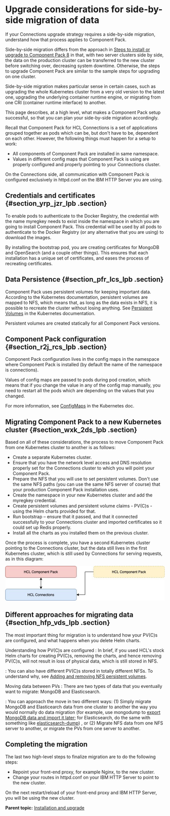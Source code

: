 # Upgrade considerations for side-by-side migration of data 

If your Connections upgrade strategy requires a side-by-side migration, understand how that process applies to Component Pack.

Side-by-side migration differs from the approach in [Steps to install or upgrade to Component Pack 8](cp_install_services_tasks.md) in that, with two server clusters side by side, the data on the production cluster can be transferred to the new cluster before switching over, decreasing system downtime. Otherwise, the steps to upgrade Component Pack are similar to the sample steps for upgrading on one cluster.

Side-by-side migration makes particular sense in certain cases, such as upgrading the whole Kubernetes cluster from a very old version to the latest one, upgrading the underlying container runtime engine, or migrating from one CRI \(container runtime interface\) to another.

This page describes, at a high level, what makes a Component Pack setup successful, so that you can plan your side-by-side migration accordingly.

Recall that Component Pack for HCL Connections is a set of applications grouped together as pods which can be, but don't have to be, dependent on each other. However, the following things must happen for a setup to work:

- All components of Component Pack are installed in same namespace.
- Values in different config maps that Component Pack is using are properly configured and properly pointing to your Connections cluster.

On the Connections side, all communication with Component Pack is configured exclusively in httpd.conf on the IBM HTTP Server you are using.

## Credentials and certificates {#section_yrp_jzr_lpb .section}

To enable pods to authenticate to the Docker Registry, the credential with the name myregkey needs to exist inside the namespace in which you are going to install Component Pack. This credential will be used by all pods to authenticate to the Docker Registry \(or any alternative that you are using\) to download the images.

By installing the bootstrap pod, you are creating certificates for MongoDB and OpenSearch \(and a couple other things\). This ensures that each installation has a unique set of certificates, and eases the process of recreating certificates.

## Data Persistence {#section_pfr_lcs_lpb .section}

Component Pack uses persistent volumes for keeping important data. According to the Kubernetes documentation, persistent volumes are mapped to NFS, which means that, as long as the data exists in NFS, it is possible to recreate the cluster without losing anything. See [Persistent Volumes](https://kubernetes.io/docs/concepts/storage/persistent-volumes/) in the Kubernetes documentation.

Persistent volumes are created statically for all Component Pack versions.

## Component Pack configuration {#section_r2j_rcs_lpb .section}

Component Pack configuration lives in the config maps in the namespace where Component Pack is installed \(by default the name of the namespace is connections\).

Values of config maps are passed to pods during pod creation, which means that if you change the value in any of the config map manually, you need to restart all the pods which are depending on the values that you changed.

For more information, see [ConfigMaps](https://kubernetes.io/docs/concepts/configuration/configmap/) in the Kubernetes doc.

## Migrating Component Pack to a new Kubernetes cluster {#section_wxk_2ds_lpb .section}

Based on all of these considerations, the process to move Component Pack from one Kubernetes cluster to another is as follows:

- Create a separate Kubernetes cluster.
- Ensure that you have the network level access and DNS resolution properly set for the Connections cluster to which you will point your Component Pack.
- Prepare the NFS that you will use to set persistent volumes. Don't use the same NFS paths \(you can use the same NFS server of course\) that your production Component Pack installation uses.
- Create the namespace in your new Kubernetes cluster and add the myregkey credential.
- Create persistent volumes and persistent volume claims - PV\(C\)s - using the Helm charts provided for that.
- Run bootstrap – ensure that it passed, and that it connected successfully to your Connections cluster and imported certificates so it could set up Redis properly.
- Install all the charts as you installed them on the previous cluster.

Once the process is complete, you have a second Kubernetes cluster pointing to the Connections cluster, but the data still lives in the first Kubernetes cluster, which is still used by Connections for serving requests, as in this diagram:

![Two Component Pack clusters with second pointing to first Connections cluster](cp_install_side_by_side.jpg)

## Different approaches for migrating data {#section_hfp_vds_lpb .section}

The most important thing for migration is to understand how your PV\(C\)s are configured, and what happens when you delete Helm charts.

Understanding how PV\(C\)s are configured
:   In brief, if you used HCL's stock Helm charts for creating PV\(C\)s, removing the charts, and hence removing PV\(C\)s, will not result in loss of physical data, which is still stored in NFS.

:   You can also have different PV\(C\)s stored in totally different NFSs. To understand why, see [Adding and removing NFS persistent volumes](https://help.hcltechsw.com/connections/v65/admin/admin/cp_admin_pv_mng_add_rmv.html).

Moving data between PVs
:   There are two types of data that you eventually want to migrate: MongoDB and Elasticsearch.

:   You can approach the move in two different ways: \(1\) Simply migrate MongoDB and Elasticearch data from one cluster to another the way you would normally do data migration \(for example, use mongodump to [export MongoDB data and import it later](migrating_data_mongodb_v3_v5.md); for Elasticsearch, do the same with something like [elasticsearch-dump](cp_migrate_data_from_es7_to_opensearch.md)\) , or \(2\) Migrate NFS data from one NFS server to another, or migrate the PVs from one server to another.

## Completing the migration 

The last two high-level steps to finalize migration are to do the following steps:

- Repoint your front-end proxy, for example Nginx, to the new cluster.
- Change your routes in httpd.conf on your IBM HTTP Server to point to the new cluster.

On the next restart/reload of your front-end proxy and IBM HTTP Server, you will be using the new cluster.

**Parent topic:** [Installation and upgrade](../install/cp_install_upgrade_container.md)

